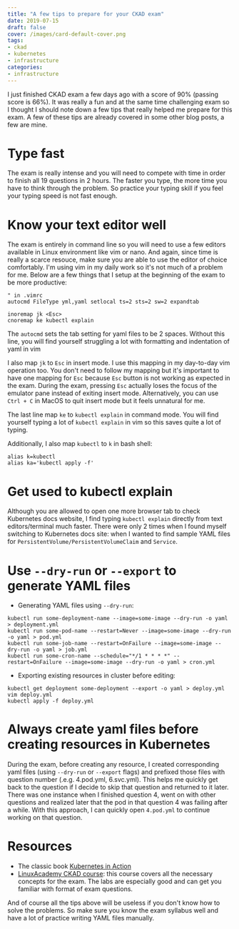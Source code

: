 ```yaml
---
title: "A few tips to prepare for your CKAD exam"
date: 2019-07-15
draft: false
cover: /images/card-default-cover.png
tags:
- ckad
- kubernetes
- infrastructure
categories:
- infrastructure
---
```


I just finished CKAD exam a few days ago with a score of 90% (passing score is 66%). It was really a fun and at the same time challenging exam so I thought I should note down a few tips that really helped me prepare for this exam. A few of these tips are already covered in some other blog posts, a few are mine.

# Type fast

The exam is really intense and you will need to compete with time in order to finish all 19 questions in 2 hours. The faster you type, the more time you have to think through the problem. So practice your typing skill if you feel your typing speed is not fast enough.

# Know your text editor well

The exam is entirely in command line so you will need to use a few editors available in Linux environment like vim or nano. And again, since time is really a scarce resouce, make sure you are able to use the editor of choice comfortably. I'm using vim in my daily work so it's not much of a problem for me. Below are a few things that I setup at the beginning of the exam to be more productive:

``` shell
" in .vimrc
autocmd FileType yml,yaml setlocal ts=2 sts=2 sw=2 expandtab

inoremap jk <Esc>
cnoremap ke kubectl explain
```

The `autocmd` sets the tab setting for yaml files to be 2 spaces. Without this line, you will find yourself struggling a lot with formatting and indentation of yaml in vim

I also map `jk` to `Esc` in insert mode. I use this mapping in my day-to-day vim operation too. You don't need to follow my mapping but it's important to have one mapping for `Esc` because `Esc` button is not working as expected in the exam. During the exam, pressing `Esc` actually loses the focus of the emulator pane instead of exiting insert mode. Alternatively, you can use `Ctrl + C` in MacOS to quit insert mode but it feels unnatural for me.

The last line map `ke` to `kubectl explain` in command mode. You will find yourself typing a lot of `kubectl explain` in vim so this saves quite a lot of typing.

Additionally, I also map `kubectl` to `k` in bash shell:

``` shell
alias k=kubectl
alias ka='kubectl apply -f'
```

# Get used to kubectl explain

Although you are allowed to open one more browser tab to check Kubernetes docs website, I find typing `kubectl explain` directly from text editors/terminal much faster. There were only 2 times when I found myself switching to Kubernetes docs site: when I wanted to find sample YAML files for `PersistentVolume/PersistentVolumeClaim` and `Service`.

# Use `--dry-run` or `--export` to generate YAML files

- Generating YAML files using `--dry-run`:

``` shell
kubectl run some-deployment-name --image=some-image --dry-run -o yaml > deployment.yml
kubectl run some-pod-name --restart=Never --image=some-image --dry-run -o yaml > pod.yml
kubectl run some-job-name --restart=OnFailure --image=some-image --dry-run -o yaml > job.yml
kubectl run some-cron-name --schedule="*/1 * * * *" --restart=OnFailure --image=some-image --dry-run -o yaml > cron.yml
```

- Exporting existing resources in cluster before editing:

``` shell
kubectl get deployment some-deployment --export -o yaml > deploy.yml
vim deploy.yml
kubectl apply -f deploy.yml
```

# Always create yaml files before creating resources in Kubernetes

During the exam, before creating any resource, I created corresponding yaml files (using `--dry-run` or `--export` flags) and prefixed those files with question number (.e.g. 4.pod.yml, 6.svc.yml). This helps me quickly get back to the question if I decide to skip that question and returned to it later. There was one instance when I finished question 4, went on with other questions and realized later that the pod in that question 4 was failing after a while. With this approach, I can quickly open `4.pod.yml` to continue working on that question.

# Resources

- The classic book [Kubernetes in Action](https://www.amazon.com/Kubernetes-Action-Marko-Luksa/dp/1617293725)
- [LinuxAcademy CKAD course](https://linuxacademy.com/containers/training/course/name/certified-kubernetes-application-developer-ckad/): this course covers all the necessary concepts for the exam. The labs are especially good and can get you familiar with format of exam questions.

And of course all the tips above will be useless if you don't know how to solve the problems. So make sure you know the exam syllabus well and have a lot of practice writing YAML files manually.
